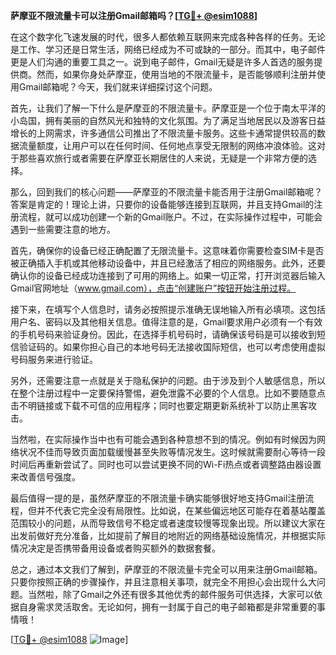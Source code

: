 **萨摩亚不限流量卡可以注册Gmail邮箱吗？[[TG💪+ @esim1088](https://t.me/s/esim1088)]**

在这个数字化飞速发展的时代，很多人都依赖互联网来完成各种各样的任务。无论是工作、学习还是日常生活，网络已经成为不可或缺的一部分。而其中，电子邮件更是人们沟通的重要工具之一。说到电子邮件，Gmail无疑是许多人首选的服务提供商。然而，如果你身处萨摩亚，使用当地的不限流量卡，是否能够顺利注册并使用Gmail邮箱呢？今天，我们就来详细探讨这个问题。

首先，让我们了解一下什么是萨摩亚的不限流量卡。萨摩亚是一个位于南太平洋的小岛国，拥有美丽的自然风光和独特的文化氛围。为了满足当地居民以及游客日益增长的上网需求，许多通信公司推出了不限流量卡服务。这些卡通常提供较高的数据流量额度，让用户可以在任何时间、任何地点享受无限制的网络冲浪体验。这对于那些喜欢旅行或者需要在萨摩亚长期居住的人来说，无疑是一个非常方便的选择。

那么，回到我们的核心问题——萨摩亚的不限流量卡能否用于注册Gmail邮箱呢？答案是肯定的！理论上讲，只要你的设备能够连接到互联网，并且支持Gmail的注册流程，就可以成功创建一个新的Gmail账户。不过，在实际操作过程中，可能会遇到一些需要注意的地方。

首先，确保你的设备已经正确配置了无限流量卡。这意味着你需要检查SIM卡是否被正确插入手机或其他移动设备中，并且已经激活了相应的网络服务。此外，还要确认你的设备已经成功连接到了可用的网络上。如果一切正常，打开浏览器后输入Gmail官网地址（www.gmail.com），点击“创建账户”按钮开始注册过程。

接下来，在填写个人信息时，请务必按照提示准确无误地输入所有必填项。这包括用户名、密码以及其他相关信息。值得注意的是，Gmail要求用户必须有一个有效的手机号码来验证身份。因此，在选择手机号码时，请确保该号码是可以接收到短信验证码的。如果你担心自己的本地号码无法接收国际短信，也可以考虑使用虚拟号码服务来进行验证。

另外，还需要注意一点就是关于隐私保护的问题。由于涉及到个人敏感信息，所以在整个注册过程中一定要保持警惕，避免泄露不必要的个人信息。比如不要随意点击不明链接或下载不可信的应用程序；同时也要定期更新系统补丁以防止黑客攻击。

当然啦，在实际操作当中也有可能会遇到各种意想不到的情况。例如有时候因为网络状况不佳而导致页面加载缓慢甚至失败等情况发生。这时候就需要耐心等待一段时间后再重新尝试了。同时也可以尝试更换不同的Wi-Fi热点或者调整路由器设置来改善信号强度。

最后值得一提的是，虽然萨摩亚的不限流量卡确实能够很好地支持Gmail注册流程，但并不代表它完全没有局限性。比如说，在某些偏远地区可能存在着基站覆盖范围较小的问题，从而导致信号不稳定或者速度较慢等现象出现。所以建议大家在出发前做好充分准备，比如提前了解目的地附近的网络基础设施情况，并根据实际情况决定是否携带备用设备或者购买额外的数据套餐。

总之，通过本文我们了解到，萨摩亚的不限流量卡完全可以用来注册Gmail邮箱。只要你按照正确的步骤操作，并且注意相关事项，就完全不用担心会出现什么大问题。当然啦，除了Gmail之外还有很多其他优秀的邮件服务可供选择，大家可以依据自身需求灵活取舍。无论如何，拥有一封属于自己的电子邮箱都是非常重要的事情哦！

[[TG💪+ @esim1088](https://t.me/s/esim1088) ![Image](https://i.postimg.cc/4NQfJmqS/Snipaste-2025-05-13-00-14-12.png)]